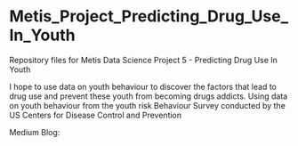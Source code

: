 # Metis_Project_Predicting_Drug_Use_In_Youth
Repository files for Metis Data Science Project 5 - Predicting Drug Use In Youth

I hope to use data on youth behaviour to discover the factors that lead to drug use and prevent these youth from becoming drugs addicts. Using data on youth behaviour from the youth risk Behaviour Survey conducted by the US Centers for Disease Control and Prevention

Medium Blog: 
